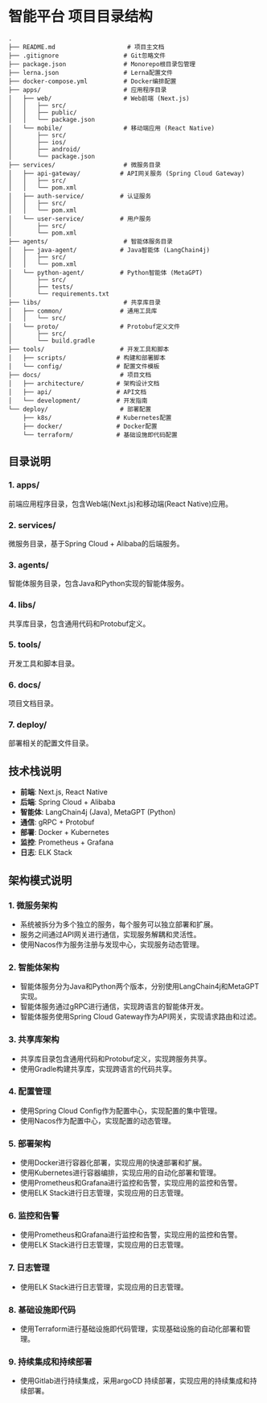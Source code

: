 # 智能平台 项目目录结构

```
.
├── README.md                    # 项目主文档
├── .gitignore                  # Git忽略文件
├── package.json                # Monorepo根目录包管理
├── lerna.json                  # Lerna配置文件
├── docker-compose.yml          # Docker编排配置
├── apps/                       # 应用程序目录
│   ├── web/                    # Web前端 (Next.js)
│   │   ├── src/
│   │   ├── public/
│   │   └── package.json
│   └── mobile/                 # 移动端应用 (React Native)
│       ├── src/
│       ├── ios/
│       ├── android/
│       └── package.json
├── services/                   # 微服务目录
│   ├── api-gateway/           # API网关服务 (Spring Cloud Gateway)
│   │   ├── src/
│   │   └── pom.xml
│   ├── auth-service/          # 认证服务
│   │   ├── src/
│   │   └── pom.xml
│   └── user-service/          # 用户服务
│       ├── src/
│       └── pom.xml
├── agents/                     # 智能体服务目录
│   ├── java-agent/            # Java智能体 (LangChain4j)
│   │   ├── src/
│   │   └── pom.xml
│   └── python-agent/          # Python智能体 (MetaGPT)
│       ├── src/
│       ├── tests/
│       └── requirements.txt
├── libs/                       # 共享库目录
│   ├── common/                # 通用工具库
│   │   └── src/
│   └── proto/                 # Protobuf定义文件
│       ├── src/
│       └── build.gradle
├── tools/                     # 开发工具和脚本
│   ├── scripts/              # 构建和部署脚本
│   └── config/               # 配置文件模板
├── docs/                      # 项目文档
│   ├── architecture/         # 架构设计文档
│   ├── api/                  # API文档
│   └── development/          # 开发指南
└── deploy/                    # 部署配置
    ├── k8s/                  # Kubernetes配置
    ├── docker/               # Docker配置
    └── terraform/            # 基础设施即代码配置
```

## 目录说明

### 1. apps/
前端应用程序目录，包含Web端(Next.js)和移动端(React Native)应用。

### 2. services/
微服务目录，基于Spring Cloud + Alibaba的后端服务。

### 3. agents/
智能体服务目录，包含Java和Python实现的智能体服务。

### 4. libs/
共享库目录，包含通用代码和Protobuf定义。

### 5. tools/
开发工具和脚本目录。

### 6. docs/
项目文档目录。

### 7. deploy/
部署相关的配置文件目录。

## 技术栈说明

- **前端**: Next.js, React Native
- **后端**: Spring Cloud + Alibaba
- **智能体**: LangChain4j (Java), MetaGPT (Python)
- **通信**: gRPC + Protobuf
- **部署**: Docker + Kubernetes
- **监控**: Prometheus + Grafana
- **日志**: ELK Stack 

## 架构模式说明

### 1. 微服务架构
- 系统被拆分为多个独立的服务，每个服务可以独立部署和扩展。
- 服务之间通过API网关进行通信，实现服务解耦和灵活性。
- 使用Nacos作为服务注册与发现中心，实现服务动态管理。

### 2. 智能体架构
- 智能体服务分为Java和Python两个版本，分别使用LangChain4j和MetaGPT实现。
- 智能体服务通过gRPC进行通信，实现跨语言的智能体开发。
- 智能体服务使用Spring Cloud Gateway作为API网关，实现请求路由和过滤。

### 3. 共享库架构
- 共享库目录包含通用代码和Protobuf定义，实现跨服务共享。
- 使用Gradle构建共享库，实现跨语言的代码共享。

### 4. 配置管理
- 使用Spring Cloud Config作为配置中心，实现配置的集中管理。
- 使用Nacos作为配置中心，实现配置的动态管理。

### 5. 部署架构
- 使用Docker进行容器化部署，实现应用的快速部署和扩展。
- 使用Kubernetes进行容器编排，实现应用的自动化部署和管理。
- 使用Prometheus和Grafana进行监控和告警，实现应用的监控和告警。
- 使用ELK Stack进行日志管理，实现应用的日志管理。

### 6. 监控和告警
- 使用Prometheus和Grafana进行监控和告警，实现应用的监控和告警。
- 使用ELK Stack进行日志管理，实现应用的日志管理。

### 7. 日志管理
- 使用ELK Stack进行日志管理，实现应用的日志管理。

### 8. 基础设施即代码
- 使用Terraform进行基础设施即代码管理，实现基础设施的自动化部署和管理。

### 9. 持续集成和持续部署
- 使用Gitlab进行持续集成，采用argoCD 持续部署，实现应用的持续集成和持续部署。
